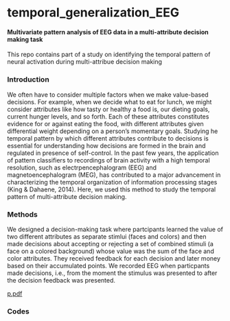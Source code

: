# temporal_generalization_EEG

#### Multivariate pattern analysis of EEG data in a multi-attribute decision making task
This repo contains part of a study on identifying the temporal pattern of neural activation during multi-attribue decision making 

### Introduction
We often have to consider multiple factors when we make value-based decisions. For example, when we decide what to eat for lunch, we might consider attributes like how tasty or healthy a food is, our dieting goals, current hunger levels, and so forth. Each of these attributes constitutes evidence for or against eating the food, with different attributes given differential weight depending on a person’s momentary goals. Studying he temporal pattern by which different attributes contribute to decisions is essential for understanding how decisions are formed in the brain and regulated in presence of self-control.
In the past few years, the application of pattern classifiers to recordings of brain activity with a high temporal resolution, such as electrpencephalogram (EEG) and magnetoencephalogram (MEG), has contributed to a major advancement in characterizing the temporal organization of information processing stages (King & Dahaene, 2014). Here, we used this method to study the temporal pattern of multi-attribute decision making.

### Methods 
We designed a decision-making task where partcipants learned the value of two different attributes as separate stimlui (faces and colors) and then made decisions about accepting or rejecting a set of combined stimuli (a face on a colored background) whose value was the sum of the face and color attributes. They received feedback for each decision and later money based on their accumulated points. We recorded EEG when particpants made decisions, i.e., from the moment the stimulus was presented to after the decision feedback was presented.

 [p.pdf](https://github.com/azadeh-haji/temporal_generalization_EEG/files/7421534/p.pdf)

### Codes

